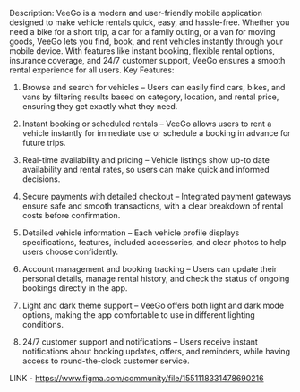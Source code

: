 Description: 
VeeGo is a modern and user-friendly mobile application designed to make vehicle rentals quick, 
easy, and hassle-free. Whether you need a bike for a short trip, a car for a family outing, or a van 
for moving goods, VeeGo lets you find, book, and rent vehicles instantly through your mobile 
device. With features like instant booking, flexible rental options, insurance coverage, and 24/7 
customer support, VeeGo ensures a smooth rental experience for all users. 
Key Features: 


1. Browse and search for vehicles – Users can easily find cars, 
bikes, and vans by filtering results based on category, location, and 
rental price, ensuring they get exactly what they need.

3. Instant booking or scheduled rentals – VeeGo allows users to 
rent a vehicle instantly for immediate use or schedule a booking in 
advance for future trips.

5. Real-time availability and pricing – Vehicle listings show up-to
date availability and rental rates, so users can make quick and 
informed decisions.

7. Secure payments with detailed checkout – Integrated payment 
gateways ensure safe and smooth transactions, with a clear 
breakdown of rental costs before confirmation. 

8. Detailed vehicle information – Each vehicle profile displays 
specifications, features, included accessories, and clear photos to 
help users choose confidently.

10. Account management and booking tracking – Users can update 
their personal details, manage rental history, and check the status 
of ongoing bookings directly in the app.

12. Light and dark theme support – VeeGo offers both light and 
dark mode options, making the app comfortable to use in different 
lighting conditions.

14. 24/7 customer support and notifications – Users receive instant 
notifications about booking updates, offers, and reminders, while 
having access to round-the-clock customer service.


LINK - https://www.figma.com/community/file/1551118331478690216
